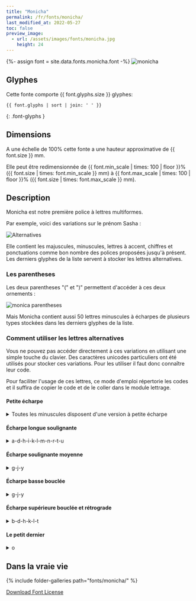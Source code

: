 ```yaml
---
title: "Monicha"
permalink: /fr/fonts/monicha/
last_modified_at: 2022-05-27
toc: false
preview_image:
  - url: /assets/images/fonts/monicha.jpg
    height: 24
---
```

{%- assign font = site.data.fonts.monicha.font -%}
![monicha](/assets/images/fonts/monicha.jpg)

## Glyphes 
Cette fonte comporte  {{ font.glyphs.size }} glyphes:

```
{{ font.glyphs | sort | join: ' ' }}
```
{: .font-glyphs }


## Dimensions

A une échelle de  100% cette fonte a une hauteur approximative de  {{ font.size }} mm. 

Elle peut être redimensionnée  de {{ font.min_scale | times: 100 | floor }}% ({{ font.size | times: font.min_scale }} mm)
à {{ font.max_scale | times: 100 | floor }}% ({{ font.size | times: font.max_scale }} mm).


## Description

Monicha est notre première police à lettres multiformes.

Par exemple, voici des variations sur le prénom Sasha :

![Alternatives](/assets/images/fonts/monicha7.jpg)

Elle contient les majuscules, minuscules, lettres à accent, chiffres et ponctuations comme bon nombre des polices proposées jusqu'à présent. Les derniers glyphes de la liste servent à stocker les lettres alternatives.

### Les parentheses

Les deux parentheses "(" et ")" permettent d'accéder à ces deux ornements :

![monica parentheses](/assets/images/fonts/monicaparentheses.png)


Mais Monicha contient aussi 50 lettres minuscules à écharpes de plusieurs types stockées dans les derniers glyphes de la liste.

### Comment utiliser les lettres alternatives

Vous ne pouvez pas accéder directement à ces variations en utilisant une simple touche du clavier. Des caractères unicodes particuliers ont été utilisés pour stocker ces variations. Pour les utiliser il faut donc connaître leur code.

Pour faciliter l'usage de ces lettres, ce mode d'emploi répertorie les codes et il suffira de copier le code et de le coller dans le module lettrage.

####  Petite écharpe

<details><summary>Toutes les minuscules disposent d'une version à petite écharpe</summary>


<img src="/assets/images/fonts/monichasmallswash.jpg" alt="Petite Echarpe" title="Petite Echarpe"><br>

Que l'on obtient en utilisant un de ces codes :<br><br>

⒜	⒝	⒞	⒟	⒠	⒡<br>

⒢	⒣	⒤	⒥	⒦	<br>

⒧	⒨	⒩	⒪	⒫<br>

⒬	⒭	⒮	⒯	⒰<br>

⒱	⒲	⒳	⒴	⒵<br>
	
</details>

####  Écharpe longue soulignante
<details><summary>  a-d-h-i-k-l-m-n-r-t-u </summary>
	
<img src="/assets/images/fonts/monichalongswash.jpg" alt="Echarpe Longue Soulignante" title="Echarpe Longue Soulignante"><br>

Ces  11 lettres disposent de surcroît d'une longue écharpe soulignante.<br><br>

Elles ne doivent pas être suivies, sur deux lettres, par des lettres à jambage descendant (comme g-j-p-q-y-z) 
pour des raisons de superpositions de colonnes de satin.<br><br>

On les obtient en utilisant ces codes :<br>

<pre>Ⓐ			Ⓓ

	Ⓗ	Ⓘ		Ⓚ
	
Ⓛ	Ⓜ	Ⓝ

	Ⓡ		Ⓣ	Ⓤ</pre>

</details>

#### Écharpe soulignante moyenne 

<details><summary>  g-j-y </summary>

<img src="/assets/images/fonts/monichamediumswash.png" alt="Echarpe Moyenne Soulignante" title="Echarpe Moyenne Soulignante"><br>

Ces trois lettres disposent d'une écharpe soulignante moyenne.<br><br>

Elles ne doivent pas être suivies d'une lettre à jambage descendant.<br><br>

On les obtient en utilisant ces codes :<br>

Ⓖ	Ⓙ	Ⓨ

</details>

#### Écharpe basse bouclée 
<details><summary>  g-j-y </summary>

<img src="/assets/images/fonts/monichacurly.png" alt="Echarpe Basse Bouclée" title="Echarpe Basse Bouclée"><br>

Ces trois lettres disposent aussi d'une version à écharpe basse bouclée.<br><br>

Elles ne doivent pas, sur deux lettres, être suivies d'une lettre à jambage descendant.<br><br>

On les obtient en utilisant ces codes :<br>

ⓖ	ⓙ	ⓨ
	
</details>

#### Écharpe supérieure bouclée et rétrograde
<details><summary> b-d-h-k-l-t </summary>

<img src="/assets/images/fonts/monichacurlyup.png" alt="Echarpe Superieure Bouclée" title="Echarpe Superieure Bouclée"><br>

Il existe 6 lettres à écharpe supérieure bouclée et rétrograde b-d-h-k-l-t.<br><br>

Les deux lettres précédentes ne doivent être ni une majuscule ni une lettre montante.<br><br>

On les obtient en utilisant ces codes :<br>


ⓑ	ⓓ	ⓗ	ⓚ	ⓛ	ⓣ
	
</details>

#### Le petit dernier 
<details><summary> o</summary>

Il existe un o à queue droite<br>

<img src="/assets/images/fonts/monichao.png" alt="Echarpe Queue Droite" title="Echarpe Queue Droite"><br>

On l'obtient en utilisant ce code :<br>

ⓞ
</details>


##  Dans la vraie vie

{% include folder-galleries path="fonts/monicha/" %}

[Download Font License](https://github.com/inkstitch/inkstitch/tree/main/fonts/monicha/LICENSE)
